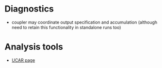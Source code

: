 # Diagnostics
- coupler may coordinate output specification and accumulation (although need to retain this functionality in standalone runs too)

# Analysis tools
- [UCAR page](https://climatedataguide.ucar.edu/climate-data-tools-and-analysis/climate-data-processing-software)